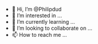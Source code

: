 - 👋 Hi, I’m @Philipdud
- 👀 I’m interested in ...
- 🌱 I’m currently learning ...
- 💞️ I’m looking to collaborate on ...
- 📫 How to reach me ...

<!---
Philipdud/Philipdud is a ✨ special ✨ repository because its `README.md` (this file) appears on your GitHub profile.
You can click the Preview link to take a look at your changes.
--->
